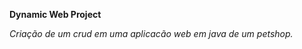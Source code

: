 <strong>Dynamic Web Project</strong>

*Criação de um crud em uma aplicacão web em java de um petshop.*
